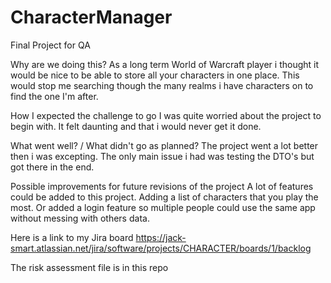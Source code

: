 # CharacterManager
Final Project for QA

Why are we doing this?
As a long term World of Warcraft player i thought it would be nice to be able to store all your characters
in one place. This would stop me searching though the many realms i have characters on to find the one I'm after.

How I expected the challenge to go
I was quite worried about the project to begin with. It felt daunting and that i would never get it done.

What went well? / What didn't go as planned?
The project went a lot better then i was excepting. The only main issue i had was testing the DTO's but
got there in the end.

Possible improvements for future revisions of the project
A lot of features could be added to this project. Adding a list of characters that you play the most. Or
added a login feature so multiple people could use the same app without messing with others data.

Here is a link to my Jira board
https://jack-smart.atlassian.net/jira/software/projects/CHARACTER/boards/1/backlog

The risk assessment file is in this repo

